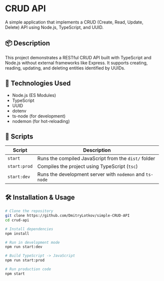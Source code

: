 # CRUD API

A simple application that implements a CRUD (Create, Read, Update, Delete) API using Node.js, TypeScript, and UUID.

## 📦 Description

This project demonstrates a RESTful CRUD API built with TypeScript and Node.js without external frameworks like Express. It supports creating, reading, updating, and deleting entities identified by UUIDs.

## 🚀 Technologies Used

- Node.js (ES Modules)
- TypeScript
- UUID
- dotenv
- ts-node (for development)
- nodemon (for hot-reloading)

## 📜 Scripts

| Script        | Description                                                  |
|---------------|--------------------------------------------------------------|
| `start`       | Runs the compiled JavaScript from the `dist/` folder         |
| `start:prod`  | Compiles the project using TypeScript (`tsc`)                |
| `start:dev`   | Runs the development server with `nodemon` and `ts-node`     |

## 🛠 Installation & Usage

```bash
# Clone the repository
git clone https://github.com/DmitryLotkov/simple-CRUD-API
cd crud-api

# Install dependencies
npm install

# Run in development mode
npm run start:dev

# Build TypeScript -> JavaScript
npm run start:prod

# Run production code
npm start


